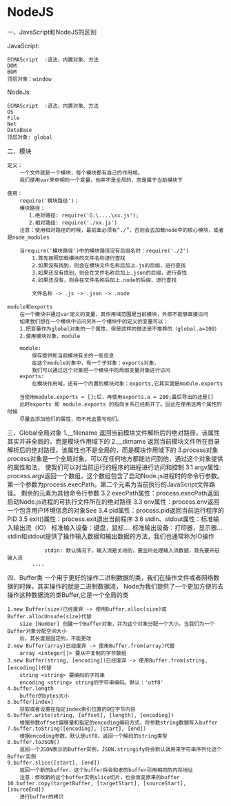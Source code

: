 # NodeJS

一、JavaScript和NodeJS的区别

JavaScript:

	ECMAScript  :语法，内置对象、方法
	DOM
	BOM
	顶层对象：window

NodeJs:

	ECMAScript  :语法，内置对象、方法
	OS
	File
	Net
	DataBase
    顶层对象: global

二、模块

    定义：
        一个文件就是一个模块，每个模块都有自己的作用域。
        我们使用var来申明的一个变量，他并不是全局的，而是属于当前模块下

    使用：
        require('模块路径')；
        模块路径：
           1.绝对路径: require('G:\....\xx.js');
           2.相对路径: require('./xx.js')
        注意：使用相对路径的时候，最前面必须有“./”，否则会去加载node中的核心模块，或者是node_modules

        当require('模块路径')中的模块路径没有后缀名时：require('./2')
            1.首先按照加载模块的文件名称进行查找
            2.如果没有找到，则会在模块文件名称后加上.js的后缀，进行查找
            3.如果还没有找到，则会在文件名称后加上.json的后缀，进行查找
            4.如果还没有，则会在文件名称后加上.node的后缀，进行查找

            文件名称 -> .js -> .json -> .node

    module和exports
        在一个模块中通过var定义的变量，其作用域范围是当前模块，外部不能够直接访问
        如果我们想在一个模块中访问另外一个模块中的定义的变量可以：
        1.把变量作为global对象的一个属性，但是这样的做法是不推荐的（global.a=100）
        2.使用模块对象，module

        module:
            保存提供和当前模块有关的一些信息
            在这个module对象中，有一个子对象：exports对象，
            我们可以通过这个对象把一个模块中的局部变量对象进行访问
        exports:
            在模块作用域，还有一个内置的模块对象：exports,它其实就是module.exports

        当使用module.exports = [];后，再使用exports.a = 200;最后导出的还是[]
        此时exports 和 module.exports 的指向关系已经断开了。因此在使用这两个属性的时候
        尽量去添加他们的属性，而不死去重写他们。

三、Global全局对象
        1.__filename
            返回当前模块文件解析后的绝对路径，该属性其实并非全局的，而是模块作用域下的
        2.__dirname
            返回当前模块文件所在目录解析后的绝对路径，该属性也不是全局的，而是模块作用域下的
        3.process对象
            process对象是一个全局对象，可以在任何地方都能访问到他，通过这个对象提供的属性和法，
            使我们可以对当前运行的程序的进程进行访问和控制
            3.1 argv属性: process.argv返回一个数组，这个数组包含了启动Node.js进程时的命令行参数。
                         第一个参数为process.execPath。第二个元素为当前执行的JavaScript文件路径。
                         剩余的元素为其他命令行参数
            3.2 execPath属性：process.execPath返回启动Node.js进程的可执行文件所在的绝对路径
            3.3 env属性：process.env返回一个包含用户环境信息的对象See
            3.4 pid属性：process.pid返回当前运行程序的PID
            3.5 exit()属性：process.exit退出当前程序
            3.6 stdin、stdout属性：标准输入输出流（IO）
                标准输入设备：键盘，鼠标....
                标准输出设备：打印器，显示器...
                stdin和stdout提供了操作输入数据和输出数据的方法，我们也通常称为IO操作

                stdin: 默认情况下，输入流是关闭的，要监听处理输入流数据，首先要开启输入流
            ....

四、Buffer类
    一个用于更好的操作二进制数据的类，我们在操作文件或者网络数据的时候，其实操作的就是二进制数据流，
    Node为我们提供了一个更加方便的去操作这种数据流的类Buffer,它是一个全局的类

    1.new Buffer(size)已经废弃 -> 使用Buffer.alloc(size)或Buffer.allocUnsafe(size)代替
        size [Number] 创建一个Buffer对象，并为这个对象分配一个大小。当我们为一个Buffer对象分配空间大小
        后，其长度是固定的，不能更改
    2.new Buffer(array)已经废弃 -> 使用Buffer.from(array)代替
        array <integer[]> 要从中复制的字节数组
    3.new Buffer(string, [encoding])已经废弃 -> 使用Buffer.from(string, [encoding])代替
        string <string> 要编码的字符串
        encoding <string> string的字符串编码。默认：'utf8'
    4.buffer.length
        buffer的bytes大小
    5.buffer[index]
        获取或者设置在指定index索引位置的8位字节内容
    6.buffer.write(string, [offset], [length], [encoding])
        根据参数offset偏移量和指定的encoding编码方式，将参数string数据写入buffer
    7.buffer.toString([encoding], [start], [end])
        根据encoding参数，默认是utf8，返回一个解码的string类型
    8.buffer.toJSON()
        返回一个JSON表示的Buffer实例，JSON.stringify将会默认调用来字符串序列化这个Buffer实例
    9.buffer.slice([start], [end])
        返回一个新的buffer，这个buffer将会和老的buffer引用相同的内存地址
        注意：修改新的这个buffer实例slice切片，也会改变原来的buffer
    10.buffer.copy(targetBuffer, [targetStart], [sourceStart], [sourceEnd])
        进行buffer的拷贝

























